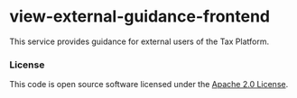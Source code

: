 
# view-external-guidance-frontend

This service provides guidance for external users of the Tax Platform.

### License

This code is open source software licensed under the [Apache 2.0 License]("http://www.apache.org/licenses/LICENSE-2.0.html").
